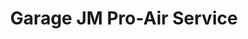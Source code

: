 ---
title: "Garage JM Pro-Air Service"
url: /victoriaville/garage-jm-pro-air-service/
shop: car repair
---